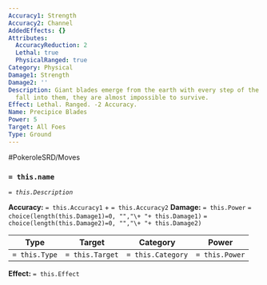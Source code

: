 ```yaml
---
Accuracy1: Strength
Accuracy2: Channel
AddedEffects: {}
Attributes:
  AccuracyReduction: 2
  Lethal: true
  PhysicalRanged: true
Category: Physical
Damage1: Strength
Damage2: ''
Description: Giant blades emerge from the earth with every step of the user. If you
  fall into them, they are almost impossible to survive.
Effect: Lethal. Ranged. -2 Accuracy.
Name: Precipice Blades
Power: 5
Target: All Foes
Type: Ground
---
```


#PokeroleSRD/Moves

### `= this.name`
*`= this.Description`*

**Accuracy:** `= this.Accuracy1` + `= this.Accuracy2`
**Damage:** `= this.Power` `= choice(length(this.Damage1)=0, "","\+ "+ this.Damage1)` `= choice(length(this.Damage2)=0, "","\+ "+ this.Damage2)`

| Type          | Target          | Category          | Power          |
| ------------- | --------------- | ----------------  | -------------- |
| `= this.Type` | `= this.Target` | `= this.Category` | `= this.Power` | 

**Effect:** `= this.Effect`